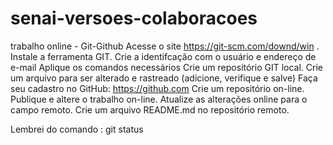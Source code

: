 # senai-versoes-colaboracoes
trabalho online - Git-Github
Acesse o site https://git-scm.com/downd/win .
Instale a ferramenta GIT.
Crie a identifcação com o usuário e  endereço de e-mail
Aplique os comandos necessários 
Crie um repositório GIT local.
 Crie um arquivo para ser alterado e rastreado (adicione, verifique e salve)
Faça seu cadastro no GitHub: https://github.com 
 Crie um repositório on-line.
Publique e altere o trabalho on-line.
Atualize as alterações online para o campo remoto. 
Crie um arquivo README.md no repositório remoto.

Lembrei do comando : git status